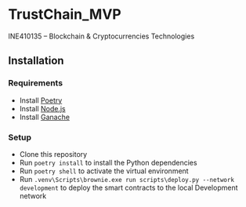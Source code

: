 # TrustChain_MVP
INE410135 – Blockchain &amp; Cryptocurrencies Technologies


## Installation

### Requirements

- Install [Poetry](https://python-poetry.org/docs/#installation)
- Install [Node.js](https://nodejs.org/en/download/)
- Install [Ganache](https://github.com/trufflesuite/ganache)

### Setup

- Clone this repository
- Run `poetry install` to install the Python dependencies
- Run `poetry shell` to activate the virtual environment
- Run `.venv\Scripts\brownie.exe run scripts\deploy.py --network development` to deploy the smart contracts to the local Development network